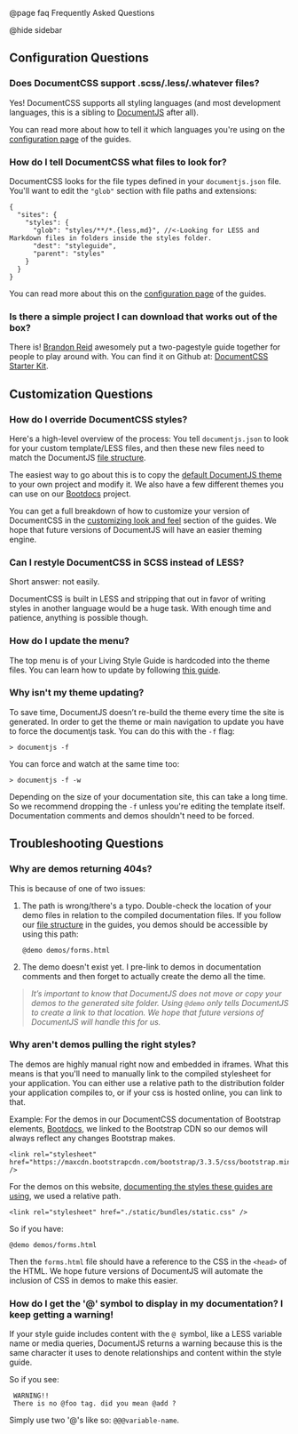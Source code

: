 @page faq Frequently Asked Questions

@hide sidebar

## Configuration Questions

### Does DocumentCSS support .scss/.less/.whatever files? 
Yes! DocumentCSS supports all styling languages (and most development languages, this is a sibling to <a href="http://documentjs.com">DocumentJS</a> after all). 

You can read more about how to tell it which languages you're using on the <a href="/docs/lsg-quickstart-configuration.html">configuration page</a> of the guides.


### How do I tell DocumentCSS what files to look for?

DocumentCSS looks for the file types defined in your `documentjs.json` file. You'll want to edit the `"glob"` section with file paths and extensions:
<pre><code>{
  "sites": {
    "styles": {
      "glob": "styles/**/*.{less,md}", //<-Looking for LESS and Markdown files in folders inside the styles folder.
      "dest": "styleguide",
      "parent": "styles" 
    }
  }
}</code></pre>

You can read more about this on the <a href="/docs/lsg-quickstart-configuration.html">configuration page</a> of the guides.


### Is there a simple project I can download that works out of the box?
There is! <a href="https://github.com/brandonreid">Brandon Reid</a> awesomely put a two-pagestyle guide together for people to play around with. You can find it on Github at: <a href="https://github.com/brandonreid/documentcss_starter-kit">DocumentCSS Starter Kit</a>.


## Customization Questions

### How do I override DocumentCSS styles?
Here's a high-level overview of the process: You tell `documentjs.json` to look for your custom template/LESS files, and then these new files need to match the DocumentJS <a href="docs/setup.html#section=section_FileOrganization">file structure</a>. 

The easiest way to go about this is to copy the <a href="https://github.com/bitovi/documentjs/tree/master/site/default">default DocumentJS theme</a> to your own project and modify it. We also have a few different themes you can use on our <a href="https://github.com/bitovi/bootdocs/tree/master/themes">Bootdocs</a> project.

You can get a full breakdown of how to customize your version of DocumentCSS in the <a href="/docs/lsg-custom-styles.html">customizing look and feel</a> section of the guides.  We hope that future versions of DocumentJS will have an easier theming engine. 


### Can I restyle DocumentCSS in SCSS instead of LESS?
Short answer: not easily. 

DocumentCSS is built in LESS and stripping that out in favor of writing styles in another language would be a huge task. With enough time and patience, anything is possible though.


### How do I update the menu?
The top menu is of your Living Style Guide is hardcoded into the theme files. You can learn how to update by following [this guide](/docs/use.html#section=section_UpdatingtheTopMenu).


### Why isn't my theme updating?
To save time, DocumentJS doesn’t re-build the theme every time the site is generated. In order to get the theme or main navigation to update you have to force the documentjs task. You can do this with the `-f` flag:
<pre><code>> documentjs -f</code></pre>

You can force and watch at the same time too:
<pre><code>> documentjs -f -w</code></pre>

Depending on the size of your documentation site, this can take a long time. So we recommend dropping the `-f` unless you're editing the template itself. Documentation comments and demos shouldn't need to be forced.


## Troubleshooting Questions

### Why are demos returning 404s?
This is because of one of two issues:

1. The path is wrong/there's a typo. Double-check the location of your demo files in relation to the compiled documentation files. If you follow our <a href="/docs/lsg-quickstart-file-organization.html">file structure</a> in the guides, you demos should be accessible by using this path:
    <pre><code>@demo demos/forms.html</code></pre>

2. The demo doesn't exist yet. I pre-link to demos in documentation comments and then forget to actually create the demo all the time.

> _It’s important to know that DocumentJS does not move or copy your demos to the generated site folder. Using `@demo` only tells DocumentJS to create a link to that location. We hope that future versions of DocumentJS will handle this for us._


### Why aren't demos pulling the right styles?
The demos are highly manual right now and embedded in iframes. What this means is that you'll need to manually link to the compiled stylesheet for your application. You can either use a relative path to the distribution folder your application compiles to, or if your css is hosted online, you can link to that.

Example: For the demos in our DocumentCSS documentation of Bootstrap elements, <a href="https://github.com/bitovi/bootdocs">Bootdocs</a>, we linked to the Bootstrap CDN so our demos will always reflect any changes Bootstrap makes.
<pre><code>&lt;link rel="stylesheet" href="https://maxcdn.bootstrapcdn.com/bootstrap/3.3.5/css/bootstrap.min.css" /&gt;
</code></pre>

For the demos on this website, <a href="/examples/styles/index.html">documenting the styles these guides are using</a>, we used a relative path.
<pre><code>&lt;link rel="stylesheet" href="./static/bundles/static.css" /&gt;
</code></pre>

So if you have:
<pre><code>@demo demos/forms.html</code></pre>

Then the `forms.html` file should have a reference to the CSS in the `<head>` of the HTML. We hope future versions of DocumentJS will automate the inclusion of CSS in demos to make this easier. 


### How do I get the '@' symbol to display in my documentation? I keep getting a warning!

If your style guide includes content with the `@ `symbol, like a LESS variable name or media queries, DocumentJS returns a warning because this is the same character it uses to denote relationships and content within the style guide. 

So if you see:
<pre><code> WARNING!!
 There is no @foo tag. did you mean @add ? </code></pre>

Simply use two '@'s like so: `@@@variable-name`.
